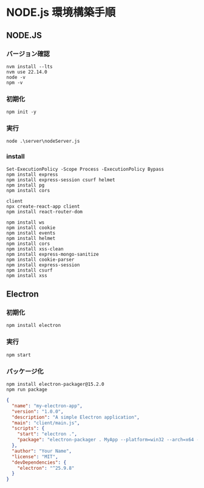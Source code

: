 # NODE.js 環境構築手順

## NODE.JS
### バージョン確認
```
nvm install --lts
nvm use 22.14.0
node -v
npm -v
```

### 初期化
```
npm init -y
```

### 実行
```
node .\server\nodeServer.js
```

### install
```
Set-ExecutionPolicy -Scope Process -ExecutionPolicy Bypass
npm install express
npm install express-session csurf helmet
npm install pg
npm install cors

client
npx create-react-app client
npm install react-router-dom

npm install ws
npm install cookie
npm install events
npm install helmet
npm install cors
npm install xss-clean
npm install express-mongo-sanitize
npm install cookie-parser
npm install express-session
npm install csurf
npm install xss
```

## Electron
### 初期化
```
npm install electron
```

### 実行
```
npm start
```

### パッケージ化
```
npm install electron-packager@15.2.0
npm run package
```

```JSON:package.json
{
  "name": "my-electron-app",
  "version": "1.0.0",
  "description": "A simple Electron application",
  "main": "client/main.js",
  "scripts": {
    "start": "electron .",
    "package": "electron-packager . MyApp --platform=win32 --arch=x64 --out=dist --overwrite"
  },
  "author": "Your Name",
  "license": "MIT",
  "devDependencies": {
    "electron": "^25.9.8"
  }
}
```

